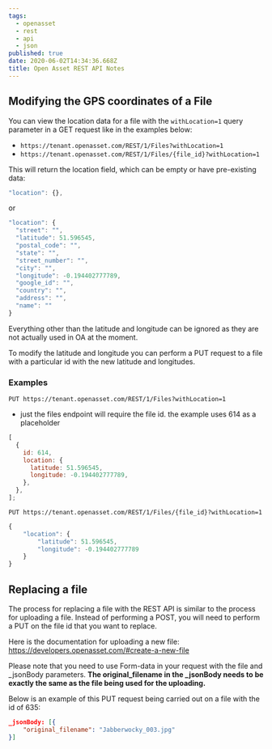 ```yaml
---
tags:
  - openasset
  - rest
  - api
  - json
published: true
date: 2020-06-02T14:34:36.668Z
title: Open Asset REST API Notes
---
```


## Modifying the GPS coordinates of a File

You can view the location data for a file with the `withLocation=1` query parameter in a GET request like in the examples below:

- `https://tenant.openasset.com/REST/1/Files?withLocation=1 `
- `https://tenant.openasset.com/REST/1/Files/{file_id}?withLocation=1 `

This will return the location field, which can be empty or have pre-existing data:

```js
"location": {},
```

or

```js
"location": {
  "street": "",
  "latitude": 51.596545,
  "postal_code": "",
  "state": "",
  "street_number": "",
  "city": "",
  "longitude": -0.194402777789,
  "google_id": "",
  "country": "",
  "address": "",
  "name": ""
}
```

Everything other than the latitude and longitude can be ignored as they are not actually used in OA at the moment.

To modify the latitude and longitude you can perform a PUT request to a file with a particular id with the new latitude and longitudes.

### Examples

`PUT https://tenant.openasset.com/REST/1/Files?withLocation=1`

- just the files endpoint will require the file id. the example uses 614 as a placeholder

```js
[
  {
    id: 614,
    location: {
      latitude: 51.596545,
      longitude: -0.194402777789,
    },
  },
];
```

`PUT https://tenant.openasset.com/REST/1/Files/{file_id}?withLocation=1`

```js
{
    "location": {
        "latitude": 51.596545,
        "longitude": -0.194402777789
    }
}
```

## Replacing a file

The process for replacing a file with the REST API is similar to the process for uploading a file. Instead of performing a POST, you will need to perform a PUT on the file id that you want to replace.

Here is the documentation for uploading a new file:
https://developers.openasset.com/#create-a-new-file

Please note that you need to use Form-data in your request with the file and \_jsonBody parameters. **The original_filename in the \_jsonBody needs to be exactly the same as the file being used for the uploading.**

Below is an example of this PUT request being carried out on a file with the id of 635:

```json
_jsonBody: [{
    "original_filename": "Jabberwocky_003.jpg"
}]
```
